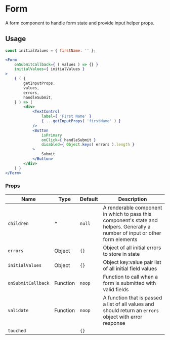 Form
===

A form component to handle form state and provide input helper props.

## Usage

```jsx
const initialValues = { firstName: '' };

<Form
	onSubmitCallback={ ( values ) => {} }
	initialValues={ initialValues }
>
	{ ( {
		getInputProps,
		values,
		errors,
		handleSubmit,
	} ) => (
		<div>
			<TextControl
				label={ 'First Name' }
				{ ...getInputProps( 'firstName' ) }
			/>
			<Button
				isPrimary
				onClick={ handleSubmit }
				disabled={ Object.keys( errors ).length }
			>
				Submit
			</Button>
		</div>
	) }
</Form>
```

### Props

Name | Type | Default | Description
--- | --- | --- | ---
`children` | * | `null` | A renderable component in which to pass this component's state and helpers. Generally a number of input or other form elements
`errors` | Object | `{}` | Object of all initial errors to store in state
`initialValues` | Object | `{}` | Object key:value pair list of all initial field values
`onSubmitCallback` | Function | `noop` | Function to call when a form is submitted with valid fields
`validate` | Function | `noop` | A function that is passed a list of all values and should return an `errors` object with error response
`touched` |  | `{}` | 
